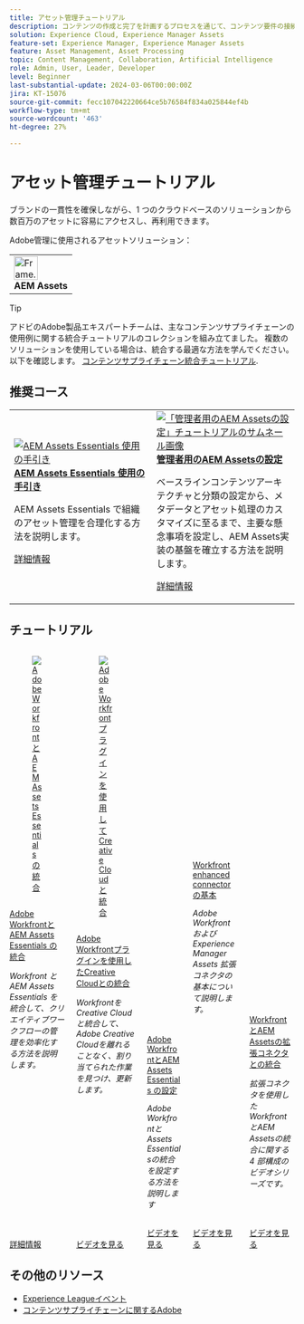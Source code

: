 ```yaml
---
title: アセット管理チュートリアル
description: コンテンツの作成と完了を計画するプロセスを通じて、コンテンツ要件の接続と追跡に苦労する企業向けです。 プロジェクト間での効果的なプロセス、計画、承認、データの一貫性が欠如しているため、この企業の生産性と効率性の両方のコンテンツ・サプライ・チェーンが奪われています。
solution: Experience Cloud, Experience Manager Assets
feature-set: Experience Manager, Experience Manager Assets
feature: Asset Management, Asset Processing
topic: Content Management, Collaboration, Artificial Intelligence
role: Admin, User, Leader, Developer
level: Beginner
last-substantial-update: 2024-03-06T00:00:00Z
jira: KT-15076
source-git-commit: fecc107042220664ce5b76584f834a025844ef4b
workflow-type: tm+mt
source-wordcount: '463'
ht-degree: 27%

---
```



# アセット管理チュートリアル

ブランドの一貫性を確保しながら、1 つのクラウドベースのソリューションから数百万のアセットに容易にアクセスし、再利用できます。

Adobe管理に使用されるアセットソリューション：

<table>
    <tr style="border: 0;">
      <td style="align: center">
        <p style="margin: 0"><img alt="Frame.io" src="/help/assets/aem-logo.png" style="width: 42px;height:42px;"></p>
        <strong>AEM Assets</strong>
      </td>
    </tr>
</table>

>[!TIP]
>
>アドビのAdobe製品エキスパートチームは、主なコンテンツサプライチェーンの使用例に関する統合チュートリアルのコレクションを組み立てました。 複数のソリューションを使用している場合は、統合する最適な方法を学んでください。  以下を確認します。 [コンテンツサプライチェーン統合チュートリアル](https://experienceleague.adobe.com/docs/integrations-learn/experience-cloud/solution-categories/content-supply-chain.html?lang=en).

## 推奨コース

<table style="margin-top:0 !important">
    <tr>
      <td style="width:33%">
        <a href="https://experienceleague.adobe.com/docs/courses/using/experiencemanager-u-1-2023-assets-essentials.html" target="_blank">
          <img alt="AEM Assets Essentials 使用の手引き" src="https://cdn.experienceleague.adobe.com/thumb/getting-started-with-assets-essentials.png">
        </a>
        <div>
          <a href="https://experienceleague.adobe.com/docs/courses/using/experiencemanager-u-1-2023-assets-essentials.html" target="_blank">
        <strong>AEM Assets Essentials 使用の手引き</strong></a>
        <p class="is-size-7 recs-limit-description">AEM Assets Essentials で組織のアセット管理を合理化する方法を説明します。</p>
        <p><a href="https://experienceleague.adobe.com/docs/courses/using/experiencemanager-u-1-2023-assets-essentials.html" class="spectrum-Button spectrum-Button--outline spectrum-Button--primary spectrum-Button--sizeM"><span class="spectrum-Button-label has-no-wrap has-text-weight-bold">詳細情報</span></a></p>
        </div>
      </td>
      <td style="width:33%">
        <a href="https://experienceleague.adobe.com/docs/courses/using/experiencemanager-a-1-2020-1-assets.html" target="_blank">
          <img alt="「管理者用のAEM Assetsの設定」チュートリアルのサムネール画像" src="https://cdn.experienceleague.adobe.com/thumb/configuring-aem-assets-for-administrators.jpg">
        </a>
        <div>
          <a href="https://experienceleague.adobe.com/docs/courses/using/experiencemanager-a-1-2020-1-assets.html" target="_blank">
        <strong>管理者用のAEM Assetsの設定</strong></a>
        <p class="is-size-7 recs-limit-description">ベースラインコンテンツアーキテクチャと分類の設定から、メタデータとアセット処理のカスタマイズに至るまで、主要な懸念事項を設定し、AEM Assets実装の基盤を確立する方法を説明します。</p>
        </div>
        <p><a href="https://experienceleague.adobe.com/docs/courses/using/experiencemanager-a-1-2020-1-assets.html" class="spectrum-Button spectrum-Button--outline spectrum-Button--primary spectrum-Button--sizeM"><span class="spectrum-Button-label has-no-wrap has-text-weight-bold">詳細情報</span></a></p>
      </td>
    </tr>
</table>

## チュートリアル

<div class="columns is-multiline"><div class="column is-half-tablet is-half-desktop is-one-third-widescreen" aria-label="Integrate Adobe Workfront and AEM Assets Essentials" tabIndex="0">
  <div class="card" style="height: 100%; display: flex; flex-direction: column; height: 100%;">
    <div class="card-image">
      <figure class="image x-is-16by9">
        <a href="https://experienceleague.adobe.com/docs/experience-manager-learn/assets-essentials/workfront/overview.html" title="Adobe Workfront と AEM Assets Essentials の統合" tabindex="-1">
          <img class="is-bordered-r-small" src="https://cdn.experienceleague.adobe.com/thumb/docs-workfront.png" alt="Adobe Workfront と AEM Assets Essentials の統合">
        </a>
      </figure>
    </div>
    <div class="card-content is-padded-small" style="display: flex; flex-direction: column; flex-grow: 1; justify-content: space-between;">
      <div class="top-card-content">
          <p class="headline is-size-6 has-text-weight-bold">
              <a href="https://experienceleague.adobe.com/docs/experience-manager-learn/assets-essentials/workfront/overview.html" title="Adobe Workfront と AEM Assets Essentials の統合">Adobe WorkfrontとAEM Assets Essentials の統合</a>
          </p>
          <p class="is-size-6"><em>Workfront と AEM Assets Essentials を統合して、クリエイティブワークフローの管理を効率化する方法を説明します。</em></p>
      </div>
      <a href="https://experienceleague.adobe.com/docs/experience-manager-learn/assets-essentials/workfront/overview.html" class="spectrum-Button spectrum-Button--outline spectrum-Button--primary spectrum-Button--sizeM" style="align-self: flex-start; margin-top: 1rem;">
        <span class="spectrum-Button-label has-no-wrap has-text-weight-bold">詳細情報</span>
      </a>
    </div>
  </div>
</div><div class="column is-half-tablet is-half-desktop is-one-third-widescreen" aria-label="Use Adobe Workfront plugins to integrate with Creative Cloud" tabIndex="1">
  <div class="card" style="height: 100%; display: flex; flex-direction: column; height: 100%;">
    <div class="card-image">
      <figure class="image x-is-16by9">
        <a href="https://experienceleague.adobe.com/docs/workfront/using/adobe-workfront-integrations/workfront-for-creative-cloud/wf-adobe-cc.html" title="Adobe Workfront プラグインを使用して Creative Cloud と統合" tabindex="-1">
          <img class="is-bordered-r-small" src="https://video.tv.adobe.com/v/3415452?format=jpeg" alt="Adobe Workfront プラグインを使用して Creative Cloud と統合">
        </a>
      </figure>
    </div>
    <div class="card-content is-padded-small" style="display: flex; flex-direction: column; flex-grow: 1; justify-content: space-between;">
      <div class="top-card-content">
          <p class="headline is-size-6 has-text-weight-bold">
              <a href="https://experienceleague.adobe.com/docs/workfront/using/adobe-workfront-integrations/workfront-for-creative-cloud/wf-adobe-cc.html" title="Adobe Workfront プラグインを使用して Creative Cloud と統合">Adobe Workfrontプラグインを使用したCreative Cloudとの統合</a>
          </p>
          <p class="is-size-6"><em>WorkfrontをCreative Cloudと統合して、Adobe Creative Cloudを離れることなく、割り当てられた作業を見つけ、更新します。</em></p>
      </div>
      <a href="https://experienceleague.adobe.com/docs/workfront/using/adobe-workfront-integrations/workfront-for-creative-cloud/wf-adobe-cc.html" class="spectrum-Button spectrum-Button--outline spectrum-Button--primary spectrum-Button--sizeM" style="align-self: flex-start; margin-top: 1rem;">
        <span class="spectrum-Button-label has-no-wrap has-text-weight-bold">ビデオを見る</span>
      </a>
    </div>
  </div>
</div><div class="column is-half-tablet is-half-desktop is-one-third-widescreen" aria-label="Configure Adobe Workfront and AEM Assets Essentials" tabIndex="2">
  <div class="card" style="height: 100%; display: flex; flex-direction: column; height: 100%;">
    <div class="card-image">
      <figure class="image x-is-16by9">
        <a href="https://experienceleague.adobe.com/docs/experience-manager-learn/assets-essentials/workfront/configure.html?lang=ja" title="Adobe WorkfrontとAEM Assets Essentials の設定" tabindex="-1">
          <img class="is-bordered-r-small" src="https://video.tv.adobe.com/v/336254?format=jpeg" alt="Adobe WorkfrontとAEM Assets Essentials の設定">
        </a>
      </figure>
    </div>
    <div class="card-content is-padded-small" style="display: flex; flex-direction: column; flex-grow: 1; justify-content: space-between;">
      <div class="top-card-content">
          <p class="headline is-size-6 has-text-weight-bold">
              <a href="https://experienceleague.adobe.com/docs/experience-manager-learn/assets-essentials/workfront/configure.html?lang=ja" title="Adobe WorkfrontとAEM Assets Essentials の設定">Adobe WorkfrontとAEM Assets Essentials の設定</a>
          </p>
          <p class="is-size-6"><em>Adobe WorkfrontとAssets Essentialsの統合を設定する方法を説明します</em></p>
      </div>
      <a href="https://experienceleague.adobe.com/docs/experience-manager-learn/assets-essentials/workfront/configure.html?lang=ja" class="spectrum-Button spectrum-Button--outline spectrum-Button--primary spectrum-Button--sizeM" style="align-self: flex-start; margin-top: 1rem;">
        <span class="spectrum-Button-label has-no-wrap has-text-weight-bold">ビデオを見る</span>
      </a>
    </div>
  </div>
</div><div class="column is-half-tablet is-half-desktop is-one-third-widescreen" aria-label="Workfront enhanced connector basics" tabIndex="3">
  <div class="card" style="height: 100%; display: flex; flex-direction: column; height: 100%;">
    <div class="card-image">
      <figure class="image x-is-16by9">
        <a href="https://experienceleague.adobe.com/docs/experience-manager-learn/assets/workfront/enhanced-connector/basics.html?lang=ja" title="Workfront 拡張コネクタの基本" tabindex="-1">
          <img class="is-bordered-r-small" src="https://video.tv.adobe.com/v/337575?format=jpeg" alt="Workfront 拡張コネクタの基本">
        </a>
      </figure>
    </div>
    <div class="card-content is-padded-small" style="display: flex; flex-direction: column; flex-grow: 1; justify-content: space-between;">
      <div class="top-card-content">
          <p class="headline is-size-6 has-text-weight-bold">
              <a href="https://experienceleague.adobe.com/docs/experience-manager-learn/assets/workfront/enhanced-connector/basics.html?lang=ja" title="Workfront 拡張コネクタの基本">Workfront enhanced connector の基本</a>
          </p>
          <p class="is-size-6"><em>Adobe Workfront および Experience Manager Assets 拡張コネクタの基本について説明します。</em></p>
      </div>
      <a href="https://experienceleague.adobe.com/docs/experience-manager-learn/assets/workfront/enhanced-connector/basics.html?lang=ja" class="spectrum-Button spectrum-Button--outline spectrum-Button--primary spectrum-Button--sizeM" style="align-self: flex-start; margin-top: 1rem;">
        <span class="spectrum-Button-label has-no-wrap has-text-weight-bold">ビデオを見る</span>
      </a>
    </div>
  </div>
</div><div class="column is-half-tablet is-half-desktop is-one-third-widescreen" aria-label="Integrate Workfront and AEM Assets with the enhanced connector" tabIndex="4">
  <div class="card" style="height: 100%; display: flex; flex-direction: column; height: 100%;">
    <div class="card-image">
      <figure class="image x-is-16by9">
        <a href="https://experienceleague.adobe.com/docs/experience-manager-learn/assets/workfront/enhanced-connector/aem-experts-series/overview.html" title="拡張コネクタを使用した Workfront と AEM Assets の統合" tabindex="-1">
          <img class="is-bordered-r-small" src="https://video.tv.adobe.com/v/340331?format=jpeg" alt="拡張コネクタを使用した Workfront と AEM Assets の統合">
        </a>
      </figure>
    </div>
    <div class="card-content is-padded-small" style="display: flex; flex-direction: column; flex-grow: 1; justify-content: space-between;">
      <div class="top-card-content">
          <p class="headline is-size-6 has-text-weight-bold">
              <a href="https://experienceleague.adobe.com/docs/experience-manager-learn/assets/workfront/enhanced-connector/aem-experts-series/overview.html" title="拡張コネクタを使用した Workfront と AEM Assets の統合">WorkfrontとAEM Assetsの拡張コネクタとの統合</a>
          </p>
          <p class="is-size-6"><em>拡張コネクタを使用したWorkfrontとAEM Assetsの統合に関する 4 部構成のビデオシリーズです。</em></p>
      </div>
      <a href="https://experienceleague.adobe.com/docs/experience-manager-learn/assets/workfront/enhanced-connector/aem-experts-series/overview.html" class="spectrum-Button spectrum-Button--outline spectrum-Button--primary spectrum-Button--sizeM" style="align-self: flex-start; margin-top: 1rem;">
        <span class="spectrum-Button-label has-no-wrap has-text-weight-bold">ビデオを見る</span>
      </a>
    </div>
  </div>
</div></div>

<!--
<table class="tablelayout-is-fixed">
<tr>
  <td>
    <a href="https://experienceleague.adobe.com/docs/experience-manager-learn/assets-essentials/workfront/overview.html">
      <img alt="Integrate Adobe Workfront and AEM Assets Essentials" src="https://cdn.experienceleague.adobe.com/thumb/docs-workfront.png">
    </a>
    <div>
      <a href="https://experienceleague.adobe.com/docs/experience-manager-learn/assets-essentials/workfront/overview.html">
    <strong>Integrate Adobe Workfront and AEM Assets Essentials</strong>
    </a>
    </div>
    <p>
    <em>Learn how to integrate Workfront and AEM Assets Essentials to streamline the management of creative workflows.</em>
    </p><p>
  </p></td>
  <td>
    <a href="https://experienceleague.adobe.com/docs/workfront-learn/tutorials-workfront/integrations/adobe-creative-cloud/use-adobe-workfront-extensions-for-creative-cloud.html">
      <img alt="Use Adobe Workfront plugins to integrate with Creative Cloud" src="https://video.tv.adobe.com/v/3415452?format=jpeg">
    </a>
    <div>
      <a href="https://experienceleague.adobe.com/docs/workfront-learn/tutorials-workfront/integrations/adobe-creative-cloud/use-adobe-workfront-extensions-for-creative-cloud.html">
    <strong>Use Adobe Workfront plugins to integrate with Creative Cloud</strong>
    </a>
    </div>
    <p>
    <em>Integrate Workfront with Creative Cloud to find and update the work assigned to you without leaving Adobe Creative Cloud.</em>
    </p><p>
  </p></td>
  <td>
    <a href="https://experienceleague.adobe.com/docs/experience-manager-learn/assets-essentials/workfront/configure.html">
    <img alt="Configure Adobe Workfront and AEM Assets Essentials" src="https://video.tv.adobe.com/v/336254?format=jpeg">
    </a>
    <div>
    <a href="https://experienceleague.adobe.com/docs/experience-manager-learn/assets-essentials/workfront/configure.html">
    <strong>Configure Adobe Workfront and AEM Assets Essentials</strong>
    </a>
    </div>
    <p>
    <em>Learn how to configure the Adobe Workfront and Assets Essentials integration</em>
    </p>
  </td>
  </tr>
  <tr>
  <td>
    <a href="https://experienceleague.adobe.com/docs/experience-manager-learn/assets/workfront/enhanced-connector/basics.html">
      <img alt="Workfront enhanced connector basics" src="https://video.tv.adobe.com/v/337575?format=jpeg">
    </a>
     <div>
      <a href="https://experienceleague.adobe.com/docs/experience-manager-learn/assets/workfront/enhanced-connector/basics.html">
        <strong>Workfront enhanced connector basics</strong>
      </a>
    </div>
    <p>
    <em>Learn about the basics of the Adobe Workfront and Experience Manager Assets enhanced connector.</em>
    </p>
  </td>
  <td>
    <a href="https://experienceleague.adobe.com/docs/experience-manager-learn/assets/workfront/enhanced-connector/aem-experts-series/overview.html">
      <img alt="Integrate Workfront and AEM Assets with the enhanced connector" src="https://video.tv.adobe.com/v/340331?format=jpeg">
    </a>
    <div>
      <a href="https://experienceleague.adobe.com/docs/experience-manager-learn/assets/workfront/enhanced-connector/aem-experts-series/overview.html">
    <strong>Integrate Workfront and AEM Assets with the enhanced connector</strong>
    </a>
    </div>
    <p>
    <em>Four part videos series on integrating Workfront and AEM Assets using the enhanced connector.</em>
    </p><p>
  </p></td>  
</tr>
</table>
-->

## その他のリソース

* [Experience Leagueイベント](https://experienceleague.adobe.com/events/)
* [コンテンツサプライチェーンに関するAdobe](https://business.adobe.com/resources/webinars/adobe-on-the-content-supply-chain.html)
